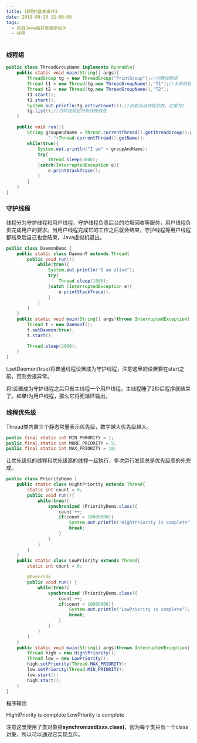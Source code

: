 ```yaml
---
title: 线程的基本操作3
date: 2019-09-10 12:00:00
tags:
  - 实战Java高并发程序设计
  - 线程
---
```


### 线程组

```java
public class ThreadGroupName implements Runnable{
    public static void main(String[] args){
        ThreadGroup tg = new ThreadGroup("PrintGroup");//创建线程组
        Thread t1 = new Thread(tg,new ThreadGroupName(),"T1");//关联线程
        Thread t2 = new Thread(tg,new ThreadGroupName(),"T2");
        t1.start();
        t2.start();
        System.out.println(tg.activeCount());//获取活动线程总数，这里为2
        tg.list();//打印线程组所有线程信息
    }

    public void run(){
        String groupAndName = Thread.currentThread().getThreadGroup().getName()+
                "-"+Thread.currentThread().getName();
        while(true){
            System.out.println("I am" + groupAndName);
            try{
                Thread.sleep(3000);
            }catch(InterruptedException e){
                e.printStackTrace();
            }
        }
    }
}
```

### 守护线程

线程分为守护线程和用户线程，守护线程负责后台的垃圾回收等服务，用户线程负责完成用户的要求。当用户线程完成它的工作之后就会结束，守护线程等用户线程都结束后自己也会结束，Java虚拟机退出。

```java
public class DaemonDemo {
    public static class DaemonT extends Thread{
        public void run(){
            while(true){
                System.out.println("I am alive");
                try{
                    Thread.sleep(1000);
                }catch (InterruptedException e){
                    e.printStackTrace();
                }
            }
        }
    }
    public static void main(String[] args)throws InterruptedException{
        Thread t = new DaemonT();
        t.setDaemon(true);
        t.start();

        Thread.sleep(2000);
    }
}
```

t.setDaemon(true)将普通线程设置成为守护线程，注意这里的设置要在start之前，否则会报异常。

将t设置成为守护线程之后只有主线程一个用户线程，主线程睡了2秒后程序就结束了。如果t为用户线程，那么它将死循环输出。

### 线程优先级

Thread类内置三个静态常量表示优先级，数字越大优先级越大。

```java
public final static int MIN_PRRORITY = 1;
public final static int MORE_PRIORITY = 5;
public final static int MAX_PRIORITY = 10;
```

让优先级低的线程和优先级高的线程一起执行，多次运行发现总是优先级高的先完成。

```java
public class PriorityDemo {
    public static class HightPriority extends Thread{
        static int count = 0;
        public void run(){
            while(true){
                synchronized (PriorityDemo.class){
                    count ++;
                    if(count > 10000000){
                        System.out.println("HightPriority is complete");
                        break;
                    }
                }
            }
        }
    }
    public static class LowPriority extends Thread{
        static int count = 0;

        @Override
        public void run() {
            while(true){
                synchronized (PriorityDemo.class){
                    count ++;
                    if(count > 10000000){
                        System.out.println("LowPriority is complete");
                        break;
                    }
                }
            }
        }
    }
    public static void main(String[] args)throws InterruptedException{
        Thread high = new HightPriority();
        Thread low = new LowPriority();
        high.setPriority(Thread.MAX_PRIORITY);
        low.setPriority(Thread.MIN_PRIORITY);
        low.start();
        high.start();
    }
}
```

程序输出

HightPriority is complete
LowPriority is complete

注意这里使用了类对象锁**synchronized(xxx.class)**，因为每个类只有一个class对象，所以可以通过它实现互斥。
